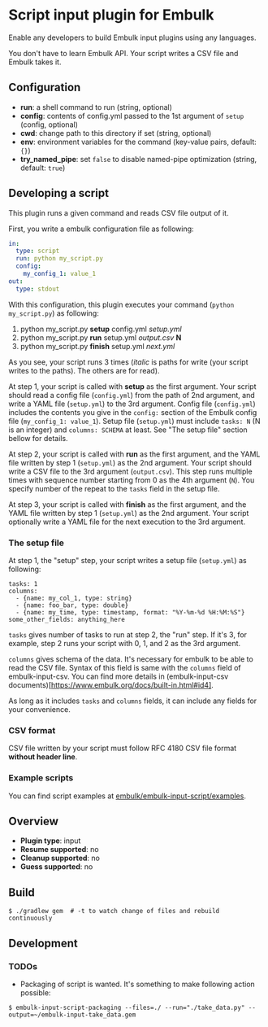 # Script input plugin for Embulk

Enable any developers to build Embulk input plugins using any languages.

You don't have to learn Embulk API. Your script writes a CSV file and Embulk takes it.

## Configuration

- **run**: a shell command to run (string, optional)
- **config**: contents of config.yml passed to the 1st argument of `setup` (config, optional)
- **cwd**: change path to this directory if set (string, optional)
- **env**: environment variables for the command (key-value pairs, default: `{}`)
- **try_named_pipe**: set `false` to disable named-pipe optimization (string, default: `true`)

## Developing a script

This plugin runs a given command and reads CSV file output of it.

First, you write a embulk configuration file as following:

```yaml
in:
  type: script
  run: python my_script.py
  config:
    my_config_1: value_1
out:
  type: stdout
```

With this configuration, this plugin executes your command (`python my_script.py`) as following:

1. python my_script.py **setup** config.yml _setup.yml_
2. python my_script.py **run** setup.yml _output.csv_ **N**
3. python my_script.py **finish** setup.yml _next.yml_

As you see, your script runs 3 times (_italic_ is paths for write (your script writes to the paths). The others are for read).

At step 1, your script is called with **setup** as the first argument. Your script should read a config file (`config.yml`) from the path of 2nd argument, and write a YAML file (`setup.yml`) to the 3rd argument. Config file (`config.yml`) includes the contents you give in the `config:` section of the Embulk config file (`my_config_1: value_1`). Setup file (`setup.yml`) must include `tasks: N` (N is an integer) and `columns: SCHEMA` at least. See "The setup file" section bellow for details.

At step 2, your script is called with **run** as the first argument, and the YAML file written by step 1 (`setup.yml`) as the 2nd argument. Your script should write a CSV file to the 3rd argument (`output.csv`). This step runs multiple times with sequence number starting from 0 as the 4th argument (`N`). You specify number of the repeat to the `tasks` field in the setup file.

At step 3, your script is called with **finish** as the first argument, and the YAML file written by step 1 (`setup.yml`) as the 2nd argument. Your script optionally write a YAML file for the next execution to the 3rd argument.

### The setup file

At step 1, the "setup" step, your script writes a setup file (`setup.yml`) as following:

```
tasks: 1
columns:
  - {name: my_col_1, type: string}
  - {name: foo_bar, type: double}
  - {name: my_time, type: timestamp, format: "%Y-%m-%d %H:%M:%S"}
some_other_fields: anything_here
```

`tasks` gives number of tasks to run at step 2, the "run" step. If it's 3, for example, step 2 runs your script with 0, 1, and 2 as the 3rd argument.

`columns` gives schema of the data. It's necessary for embulk to be able to read the CSV file. Syntax of this field is same with the `columns` field of embulk-input-csv. You can find more details in (embulk-input-csv documents)[https://www.embulk.org/docs/built-in.html#id4].

As long as it includes `tasks` and `columns` fields, it can include any fields for your convenience.

### CSV format

CSV file written by your script must follow RFC 4180 CSV file format **without header line**.

### Example scripts

You can find script examples at [embulk/embulk-input-script/examples](https://github.com/embulk/embulk-input-script/tree/master/examples).

## Overview

* **Plugin type**: input
* **Resume supported**: no
* **Cleanup supported**: no
* **Guess supported**: no


## Build

```
$ ./gradlew gem  # -t to watch change of files and rebuild continuously
```

## Development

### TODOs

* Packaging of script is wanted. It's something to make following action possible:

```
$ embulk-input-script-packaging --files=./ --run="./take_data.py" --output=~/embulk-input-take_data.gem
```


